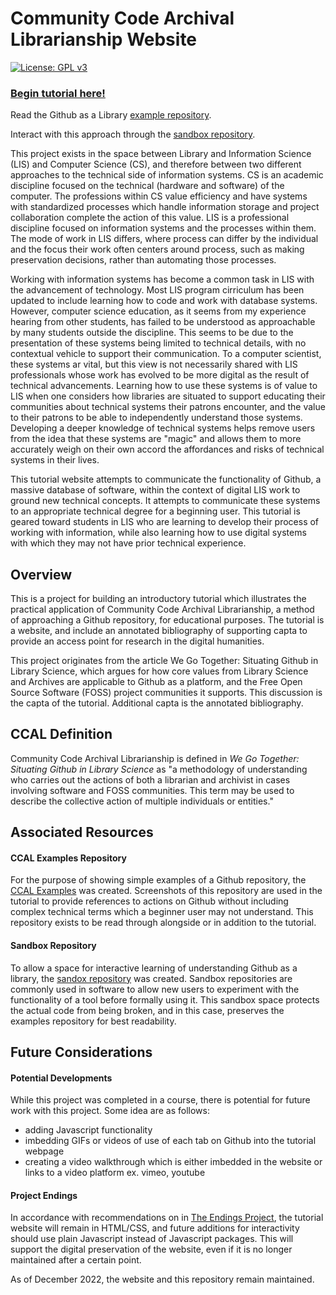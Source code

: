 # Community Code Archival Librarianship Website

[![License: GPL v3](https://img.shields.io/badge/License-GPLv3-blue.svg)](https://www.gnu.org/licenses/gpl-3.0)


### **[Begin tutorial here!](https://johnsc1.github.io/ccal-web/)**

Read the Github as a Library [example repository](). 

Interact with this approach through the [sandbox repository](https://github.com/johnsc1/ccal-sandbox). 

This project exists in the space between Library and Information Science (LIS) and Computer Science (CS), and therefore 
between two different approaches to the technical side of
information systems. CS is an academic discipline focused on the technical (hardware and software) of the computer. The professions within CS value efficiency
and have systems with standardized processes which handle information storage and project collaboration complete the action of this value. LIS is a professional discipline focused on information systems and the processes within them. The mode of work in LIS differs, where process can differ by the individual
and the focus their work often centers around process, such as making preservation decisions, rather than automating those processes.

Working with information systems has become a common task in LIS
with the advancement of technology. Most LIS program cirriculum has been updated
to include learning how to code and work with database systems. However,
computer science education, as it seems from my experience hearing from other students, has failed to be
understood as approachable by many students outside the discipline. This
seems to be due to the presentation of these systems being limited to technical
details, with no contextual vehicle to support their communication. To a computer
scientist, these systems ar vital, but this view is not necessarily shared with LIS professionals
whose work has evolved to be more digital as the result of technical advancements. Learning how to use these systems is of value to LIS when one considers how libraries are situated to support educating their communities about technical systems their patrons encounter, and the value to their patrons
to be able to independently understand those systems. Developing a deeper knowledge of technical systems helps
remove users from the idea that these systems are "magic" and allows them to more accurately weigh on their own accord the affordances and risks of technical systems in their lives.

This tutorial website attempts to communicate the functionality of Github,
a massive database of software, within the context of digital LIS work to ground new technical concepts. It
attempts to communicate these systems to an appropriate technical degree for
a beginning user. This tutorial is geared toward students in LIS who are learning to develop their process of working with information, while also learning how to use digital systems 
with which they may not have prior technical experience. 


## Overview 

This is a project for building an introductory tutorial which illustrates the practical application of Community Code Archival Librarianship, a method of approaching a Github repository, for educational purposes. The tutorial is a website, and include an annotated bibliography of supporting capta to provide an access point for research in the digital humanities. 

This project originates from the article We Go Together: Situating Github in Library Science, which argues for how core values from Library Science and Archives are applicable to Github as a platform, and the Free Open Source Software (FOSS) project communities it supports. This discussion is the capta of the tutorial. Additional capta is the annotated bibliography. 


## CCAL Definition 

Community Code Archival Librarianship is defined in *We Go Together: Situating Github in Library Science* as "a methodology of understanding who carries out
the actions of both a librarian and archivist in
cases involving software and FOSS communities.
This term may be used to describe the collective action of multiple individuals or entities."


## Associated Resources 

#### CCAL Examples Repository

For the purpose of showing simple examples of a Github repository, the [CCAL Examples](https://github.com/johnsc1/ccal-examples) was created. Screenshots of 
this repository are used in the tutorial to provide references to actions on Github without 
including complex technical terms which a beginner user may not understand. This repository exists to be read through alongside or in addition to the tutorial. 

#### Sandbox Repository

To allow a space for interactive learning of understanding Github as a library, the [sandox repository](https://github.com/johnsc1/ccal-sandbox) was created. Sandbox repositories are commonly used in software to allow new users to experiment with the functionality of a tool before formally using it. This sandbox space protects the actual code from being broken, and in this case, preserves the examples repository for best readability. 

## Future Considerations

#### Potential Developments 

While this project was completed in a course, there is potential for future work with this 
project. Some idea are as follows: 

* adding Javascript functionality 
* imbedding GIFs or videos of use of each tab on Github into the tutorial webpage 
* creating a video walkthrough which is either imbedded in the website or links to a video platform ex. vimeo, youtube

#### Project Endings 

In accordance with recommendations on in [The Endings Project](https://endings.uvic.ca/), the tutorial website 
will remain in HTML/CSS, and future additions for interactivity should use 
plain Javascript instead of Javascript packages. This will support the digital 
preservation of the website, even if it is no longer maintained after a certain point. 

As of December 2022, the website and this repository remain maintained.







